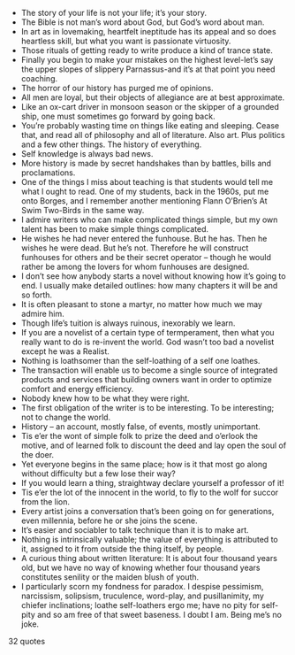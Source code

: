  - The story of your life is not your life; it’s your story.
 - The Bible is not man’s word about God, but God’s word about man.
 - In art as in lovemaking, heartfelt ineptitude has its appeal and so does heartless skill, but what you want is passionate virtuosity.
 - Those rituals of getting ready to write produce a kind of trance state.
 - Finally you begin to make your mistakes on the highest level-let’s say the upper slopes of slippery Parnassus-and it’s at that point you need coaching.
 - The horror of our history has purged me of opinions.
 - All men are loyal, but their objects of allegiance are at best approximate.
 - Like an ox-cart driver in monsoon season or the skipper of a grounded ship, one must sometimes go forward by going back.
 - You’re probably wasting time on things like eating and sleeping. Cease that, and read all of philosophy and all of literature. Also art. Plus politics and a few other things. The history of everything.
 - Self knowledge is always bad news.
 - More history is made by secret handshakes than by battles, bills and proclamations.
 - One of the things I miss about teaching is that students would tell me what I ought to read. One of my students, back in the 1960s, put me onto Borges, and I remember another mentioning Flann O’Brien’s At Swim Two-Birds in the same way.
 - I admire writers who can make complicated things simple, but my own talent has been to make simple things complicated.
 - He wishes he had never entered the funhouse. But he has. Then he wishes he were dead. But he’s not. Therefore he will construct funhouses for others and be their secret operator – though he would rather be among the lovers for whom funhouses are designed.
 - I don’t see how anybody starts a novel without knowing how it’s going to end. I usually make detailed outlines: how many chapters it will be and so forth.
 - It is often pleasant to stone a martyr, no matter how much we may admire him.
 - Though life’s tuition is always ruinous, inexorably we learn.
 - If you are a novelist of a certain type of termperament, then what you really want to do is re-invent the world. God wasn’t too bad a novelist except he was a Realist.
 - Nothing is loathsomer than the self-loathing of a self one loathes.
 - The transaction will enable us to become a single source of integrated products and services that building owners want in order to optimize comfort and energy efficiency.
 - Nobody knew how to be what they were right.
 - The first obligation of the writer is to be interesting. To be interesting; not to change the world.
 - History – an account, mostly false, of events, mostly unimportant.
 - Tis e’er the wont of simple folk to prize the deed and o’erlook the motive, and of learned folk to discount the deed and lay open the soul of the doer.
 - Yet everyone begins in the same place; how is it that most go along without difficulty but a few lose their way?
 - If you would learn a thing, straightway declare yourself a professor of it!
 - Tis e’er the lot of the innocent in the world, to fly to the wolf for succor from the lion.
 - Every artist joins a conversation that’s been going on for generations, even millennia, before he or she joins the scene.
 - It’s easier and sociabler to talk technique than it is to make art.
 - Nothing is intrinsically valuable; the value of everything is attributed to it, assigned to it from outside the thing itself, by people.
 - A curious thing about written literature: It is about four thousand years old, but we have no way of knowing whether four thousand years constitutes senility or the maiden blush of youth.
 - I particularly scorn my fondness for paradox. I despise pessimism, narcissism, solipsism, truculence, word-play, and pusillanimity, my chiefer inclinations; loathe self-loathers ergo me; have no pity for self-pity and so am free of that sweet baseness. I doubt I am. Being me’s no joke.

32 quotes